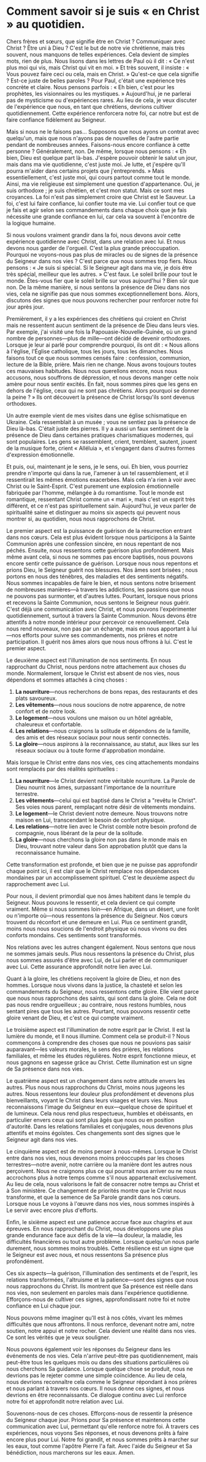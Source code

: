 # Comment savoir si je suis « en Christ » au quotidien.

Chers frères et sœurs, que signifie être en Christ ? Communiquer avec Christ ? Être uni à Dieu ? C'est le but de notre vie chrétienne, mais très souvent, nous manquons de telles expériences. Cela devient de simples mots, rien de plus. Nous lisons dans les lettres de Paul où il dit : « Ce n'est plus moi qui vis, mais Christ qui vit en moi. » Et très souvent, il insiste : « Vous pouvez faire ceci ou cela, mais en Christ. » Qu'est-ce que cela signifie ? Est-ce juste de belles paroles ? Pour Paul, c'était une expérience très concrète et claire. Nous pensons parfois : « Eh bien, c'est pour les prophètes, les visionnaires ou les mystiques. » Aujourd'hui, je ne parlerai pas de mysticisme ou d'expériences rares. Au lieu de cela, je veux discuter de l'expérience que nous, en tant que chrétiens, devrions cultiver quotidiennement. Cette expérience renforcera notre foi, car notre but est de faire confiance fidèlement au Seigneur.

Mais si nous ne le faisons pas... Supposons que nous ayons un contrat avec quelqu'un, mais que nous n'ayons pas de nouvelles de l'autre partie pendant de nombreuses années. Faisons-nous encore confiance à cette personne ? Généralement, non. De même, lorsque nous pensons : « Eh bien, Dieu est quelque part là-bas. J'espère pouvoir obtenir le salut un jour, mais dans ma vie quotidienne, c'est juste moi. Je lutte, et j'espère qu'Il pourra m'aider dans certains projets que j'entreprends. » Mais essentiellement, c'est juste moi, qui cours partout comme tout le monde. Ainsi, ma vie religieuse est simplement une question d'appartenance. Oui, je suis orthodoxe ; je suis chrétien, et c'est mon statut. Mais ce sont mes croyances. La foi n'est pas simplement croire que Christ est le Sauveur. La foi, c'est lui faire confiance, lui confier toute ma vie. Lui confier tout ce que je fais et agir selon ses commandements dans chaque choix que je fais nécessite une grande confiance en lui, car cela va souvent à l'encontre de la logique humaine.

Si nous voulons vraiment grandir dans la foi, nous devons avoir cette expérience quotidienne avec Christ, dans une relation avec lui. Et nous devons nous garder de l'orgueil. C'est la plus grande préoccupation. Pourquoi ne voyons-nous pas plus de miracles ou de signes de la présence du Seigneur dans nos vies ? C'est parce que nous sommes trop fiers. Nous pensons : « Je suis si spécial. Si le Seigneur agit dans ma vie, je dois être très spécial, meilleur que les autres. » C'est faux. Le soleil brille pour tout le monde. Êtes-vous fier que le soleil brille sur vous aujourd'hui ? Bien sûr que non. De la même manière, si nous sentons la présence de Dieu dans nos vies, cela ne signifie pas que nous sommes exceptionnellement bons. Alors, discutons des signes que nous pouvons rechercher pour renforcer notre foi jour après jour.

Premièrement, il y a les expériences des chrétiens qui croient en Christ mais ne ressentent aucun sentiment de la présence de Dieu dans leurs vies. Par exemple, j'ai visité une fois la Papouasie-Nouvelle-Guinée, où un grand nombre de personnes—plus de mille—ont décidé de devenir orthodoxes. Lorsque je leur ai parlé pour comprendre pourquoi, ils ont dit : « Nous allons à l'église, l'Église catholique, tous les jours, tous les dimanches. Nous faisons tout ce que nous sommes censés faire : confession, communion, lecture de la Bible, prière. Mais rien ne change. Nous avons toujours toutes ces mauvaises habitudes. Nous nous querellons encore, nous nous accusons, nous souffrons de dépression, et nous devons manger cette noix amère pour nous sentir excités. En fait, nous sommes pires que les gens en dehors de l'église, ceux qui ne sont pas chrétiens. Alors pourquoi se donner la peine ? » Ils ont découvert la présence de Christ lorsqu'ils sont devenus orthodoxes.

Un autre exemple vient de mes visites dans une église schismatique en Ukraine. Cela ressemblait à un musée ; vous ne sentiez pas la présence de Dieu là-bas. C'était juste des pierres. Il y a aussi un faux sentiment de la présence de Dieu dans certaines pratiques charismatiques modernes, qui sont populaires. Les gens se rassemblent, crient, tremblent, sautent, jouent de la musique forte, crient « Alléluia », et s'engagent dans d'autres formes d'expression émotionnelle.

Et puis, oui, maintenant je le sens, je le sens, oui. Eh bien, vous pourriez prendre n'importe qui dans la rue, l'amener à un tel rassemblement, et il ressentirait les mêmes émotions exacerbées. Mais cela n'a rien à voir avec Christ ou le Saint-Esprit. C'est purement une explosion émotionnelle fabriquée par l'homme, mélangée à du romantisme. Tout le monde est romantique, ressentant Christ comme un « mari », mais c'est un esprit très différent, et ce n'est pas spirituellement sain. Aujourd'hui, je veux parler de spiritualité saine et distinguer au moins six aspects qui peuvent nous montrer si, au quotidien, nous nous rapprochons de Christ.

Le premier aspect est la puissance de guérison de la résurrection entrant dans nos cœurs. Cela est plus évident lorsque nous participons à la Sainte Communion après une confession sincère, en nous repentant de nos péchés. Ensuite, nous ressentons cette guérison plus profondément. Mais même avant cela, si nous ne sommes pas encore baptisés, nous pouvons encore sentir cette puissance de guérison. Lorsque nous nous repentons et prions Dieu, le Seigneur guérit nos blessures. Nos âmes sont brisées ; nous portons en nous des ténèbres, des maladies et des sentiments négatifs. Nous sommes incapables de faire le bien, et nous sentons notre brisement de nombreuses manières—à travers les addictions, les passions que nous ne pouvons pas surmonter, et d'autres luttes. Pourtant, lorsque nous prions et recevons la Sainte Communion, nous sentons le Seigneur nous guérir. C'est déjà une communication avec Christ, et nous pouvons l'expérimenter quotidiennement, surtout à travers la Sainte Communion. Nous devons être attentifs à notre monde intérieur pour percevoir ce renouvellement. Cela nous rend nouveaux, non pas par un échange, mais en nous apportant à lui—nos efforts pour suivre ses commandements, nos prières et notre participation. Il guérit nos âmes alors que nous nous offrons à lui. C'est le premier aspect.

Le deuxième aspect est l'illumination de nos sentiments. En nous rapprochant du Christ, nous perdons notre attachement aux choses du monde. Normalement, lorsque le Christ est absent de nos vies, nous dépendons et sommes attachés à cinq choses :  
1. **La nourriture**—nous recherchons de bons repas, des restaurants et des plats savoureux.  
2. **Les vêtements**—nous nous soucions de notre apparence, de notre confort et de notre look.  
3. **Le logement**—nous voulons une maison ou un hôtel agréable, chaleureux et confortable.  
4. **Les relations**—nous craignons la solitude et dépendons de la famille, des amis et des réseaux sociaux pour nous sentir connectés.  
5. **La gloire**—nous aspirons à la reconnaissance, au statut, aux likes sur les réseaux sociaux ou à toute forme d'approbation mondaine.  

Mais lorsque le Christ entre dans nos vies, ces cinq attachements mondains sont remplacés par des réalités spirituelles :  
1. **La nourriture**—le Christ devient notre véritable nourriture. La Parole de Dieu nourrit nos âmes, surpassant l'importance de la nourriture terrestre.  
2. **Les vêtements**—celui qui est baptisé dans le Christ a "revêtu le Christ". Ses voies nous parent, remplaçant notre désir de vêtements mondains.  
3. **Le logement**—le Christ devient notre demeure. Nous trouvons notre maison en Lui, transcendant le besoin de confort physique.  
4. **Les relations**—notre lien avec le Christ comble notre besoin profond de compagnie, nous libérant de la peur de la solitude.  
5. **La gloire**—nous cherchons la gloire non pas dans le monde mais en Dieu, trouvant notre valeur dans Son approbation plutôt que dans la reconnaissance humaine.  

Cette transformation est profonde, et bien que je ne puisse pas approfondir chaque point ici, il est clair que le Christ remplace nos dépendances mondaines par un accomplissement spirituel. C'est le deuxième aspect du rapprochement avec Lui.

Pour nous, il devient primordial que nos âmes habitent dans le temple du Seigneur. Nous pouvons le ressentir, et cela devient ce qui compte vraiment. Même si nous sommes loin—en Afrique, dans un désert, une forêt ou n'importe où—nous ressentons la présence du Seigneur. Nos cœurs trouvent du réconfort et une demeure en Lui. Plus ce sentiment grandit, moins nous nous soucions de l'endroit physique où nous vivons ou des conforts mondains. Ces sentiments sont transformés.

Nos relations avec les autres changent également. Nous sentons que nous ne sommes jamais seuls. Plus nous ressentons la présence du Christ, plus nous sommes assurés d'être avec Lui, de Lui parler et de communiquer avec Lui. Cette assurance approfondit notre lien avec Lui.

Quant à la gloire, les chrétiens reçoivent la gloire de Dieu, et non des hommes. Lorsque nous vivons dans la justice, la chasteté et selon les commandements du Seigneur, nous ressentons cette gloire. Elle vient parce que nous nous rapprochons des saints, qui sont dans la gloire. Cela ne doit pas nous rendre orgueilleux ; au contraire, nous restons humbles, nous sentant pires que tous les autres. Pourtant, nous pouvons ressentir cette gloire venant de Dieu, et c'est ce qui compte vraiment.

Le troisième aspect est l'illumination de notre esprit par le Christ. Il est la lumière du monde, et Il nous illumine. Comment cela se produit-il ? Nous commençons à comprendre des choses que nous ne pouvions pas saisir auparavant—les valeurs morales, le sens des prières, les relations familiales, et même les études régulières. Notre esprit fonctionne mieux, et nous gagnons en sagesse grâce au Christ. Cette illumination est un signe de Sa présence dans nos vies.

Le quatrième aspect est un changement dans notre attitude envers les autres. Plus nous nous rapprochons du Christ, moins nous jugeons les autres. Nous ressentons leur douleur plus profondément et devenons plus bienveillants, voyant le Christ dans leurs visages et leurs vies. Nous reconnaissons l'image du Seigneur en eux—quelque chose de spirituel et de lumineux. Cela nous rend plus respectueux, humbles et obéissants, en particulier envers ceux qui sont plus âgés que nous ou en position d'autorité. Dans les relations familiales et conjugales, nous devenons plus attentifs et moins égoïstes. Ces changements sont des signes que le Seigneur agit dans nos vies.

Le cinquième aspect est de moins penser à nous-mêmes. Lorsque le Christ entre dans nos vies, nous devenons moins préoccupés par les choses terrestres—notre avenir, notre carrière ou la manière dont les autres nous perçoivent. Nous ne craignons plus ce qui pourrait nous arriver ou ne nous accrochons plus à notre temps comme s'il nous appartenait exclusivement. Au lieu de cela, nous valorisons le fait de consacrer notre temps au Christ et à Son ministère. Ce changement de priorités montre que le Christ nous transforme, et que la semence de Sa Parole grandit dans nos cœurs. Lorsque nous Le voyons à l'œuvre dans nos vies, nous sommes inspirés à Le servir avec encore plus d'efforts.

Enfin, le sixième aspect est une patience accrue face aux chagrins et aux épreuves. En nous rapprochant du Christ, nous développons une plus grande endurance face aux défis de la vie—la douleur, la maladie, les difficultés financières ou tout autre problème. Lorsque quelqu'un nous parle durement, nous sommes moins troublés. Cette résilience est un signe que le Seigneur est avec nous, et nous ressentons Sa présence plus profondément.

Ces six aspects—la guérison, l'illumination des sentiments et de l'esprit, les relations transformées, l'altruisme et la patience—sont des signes que nous nous rapprochons du Christ. Ils montrent que Sa présence est réelle dans nos vies, non seulement en paroles mais dans l'expérience quotidienne. Efforçons-nous de cultiver ces signes, approfondissant notre foi et notre confiance en Lui chaque jour.

Nous pouvons même imaginer qu'Il est à nos côtés, vivant les mêmes difficultés que nous affrontons. Il nous renforce, devenant notre ami, notre soutien, notre appui et notre rocher. Cela devient une réalité dans nos vies. Ce sont les vérités que je veux souligner.

Nous pouvons également voir les réponses du Seigneur dans les événements de nos vies. Cela n'arrive peut-être pas quotidiennement, mais peut-être tous les quelques mois ou dans des situations particulières où nous cherchons Sa guidance. Lorsque quelque chose se produit, nous ne devrions pas le rejeter comme une simple coïncidence. Au lieu de cela, nous devrions reconnaître cela comme le Seigneur répondant à nos prières et nous parlant à travers nos cœurs. Il nous donne ces signes, et nous devrions en être reconnaissants. Ce dialogue continu avec Lui renforce notre foi et approfondit notre relation avec Lui.

Souvenons-nous de ces choses. Efforçons-nous de ressentir la présence du Seigneur chaque jour. Prions pour Sa présence et maintenons cette communication avec Lui, permettant qu'elle renforce notre foi. À travers ces expériences, nous voyons Ses réponses, et nous devenons prêts à faire encore plus pour Lui. Notre foi grandit, et nous sommes prêts à marcher sur les eaux, tout comme l'apôtre Pierre l'a fait. Avec l'aide du Seigneur et Sa bénédiction, nous marcherons sur les eaux. Amen.

